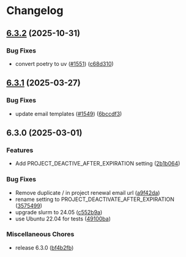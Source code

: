 # Changelog

## [6.3.2](https://github.com/Karaage-Cluster/karaage/compare/v6.3.1...v6.3.2) (2025-10-31)


### Bug Fixes

* convert poetry to uv ([#1551](https://github.com/Karaage-Cluster/karaage/issues/1551)) ([c68d310](https://github.com/Karaage-Cluster/karaage/commit/c68d3107c981a268b737dfaad4d36de1a0cfb93e))

## [6.3.1](https://github.com/Karaage-Cluster/karaage/compare/v6.3.0...v6.3.1) (2025-03-27)


### Bug Fixes

* update email templates ([#1549](https://github.com/Karaage-Cluster/karaage/issues/1549)) ([6bccdf3](https://github.com/Karaage-Cluster/karaage/commit/6bccdf326183dcc630527815f1ee950fb3b7e1e4))

## 6.3.0 (2025-03-01)


### Features

* Add PROJECT_DEACTIVE_AFTER_EXPIRATION setting ([2b1b064](https://github.com/Karaage-Cluster/karaage/commit/2b1b0640e79e8b7a7d48accc8222f3bf267c3245))


### Bug Fixes

* Remove duplicate / in project renewal email url ([a9f42da](https://github.com/Karaage-Cluster/karaage/commit/a9f42dae4f5ec773bf5de21a185cee2f3544d4e1))
* rename setting to PROJECT_DEACTIVATE_AFTER_EXPIRATION ([3575499](https://github.com/Karaage-Cluster/karaage/commit/3575499edeecae8ad5c6db559cb3adc98749c20d))
* upgrade slurm to 24.05 ([c552b9a](https://github.com/Karaage-Cluster/karaage/commit/c552b9aa167d0c5d5477a4a3e73c8d8abf818b3a))
* use Ubuntu 22.04 for tests ([49100ba](https://github.com/Karaage-Cluster/karaage/commit/49100ba1b592d2d230d5783b176835745f26b3d0))


### Miscellaneous Chores

* release 6.3.0 ([bf4b2fb](https://github.com/Karaage-Cluster/karaage/commit/bf4b2fb6caf50b52ef8e40030a53ffad57029f33))

